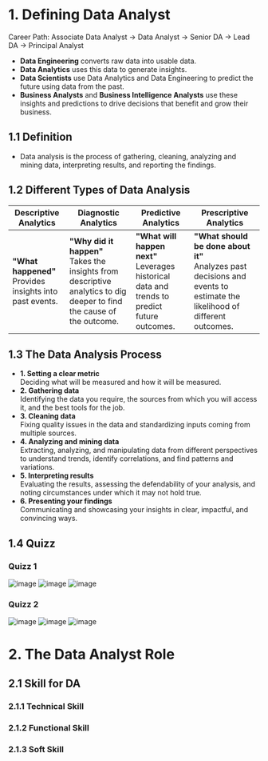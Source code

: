# 1. Defining Data Analyst
Career Path: Associate Data Analyst -> Data Analyst -> Senior DA -> Lead DA -> Principal Analyst

- **Data Engineering** converts raw data into usable data.
- **Data Analytics** uses this data to generate insights.
- **Data Scientists** use Data Analytics and Data Engineering to predict the future using data from the past.
- **Business Analysts** and **Business Intelligence Analysts** use these insights and predictions to drive decisions that benefit and grow their business.

## 1.1 Definition
- Data analysis is the process of gathering, cleaning, analyzing and mining data, interpreting results, and reporting the findings.

## 1.2 Different Types of Data Analysis

| Descriptive Analytics | Diagnostic Analytics | Predictive Analytics | Prescriptive Analytics |
|------------------------|-----------------------|-----------------------|-------------------------|
| **"What happened"**<br>Provides insights into past events. | **"Why did it happen"**<br>Takes the insights from descriptive analytics to dig deeper to find the cause of the outcome. | **"What will happen next"**<br>Leverages historical data and trends to predict future outcomes. | **"What should be done about it"**<br>Analyzes past decisions and events to estimate the likelihood of different outcomes. |

## 1.3 The Data Analysis Process

- **1. Setting a clear metric**  
  Deciding what will be measured and how it will be measured.
- **2. Gathering data**  
  Identifying the data you require, the sources from which you will access it, and the best tools for the job.
- **3. Cleaning data**  
  Fixing quality issues in the data and standardizing inputs coming from multiple sources.
- **4. Analyzing and mining data**  
  Extracting, analyzing, and manipulating data from different perspectives to understand trends, identify correlations, and find patterns and variations.
- **5. Interpreting results**  
  Evaluating the results, assessing the defendability of your analysis, and noting circumstances under which it may not hold true.
- **6. Presenting your findings**  
  Communicating and showcasing your insights in clear, impactful, and convincing ways.

## 1.4 Quizz
  ### Quizz 1
  ![image](https://github.com/user-attachments/assets/bf943b7b-5af6-4655-a53a-0d1e0b4f7a33)
  ![image](https://github.com/user-attachments/assets/0251da2c-7d1c-43d2-bd28-e39c3b1a1904)
  ![image](https://github.com/user-attachments/assets/a251ccdb-e951-4218-82cc-9f5c00ba6861)

### Quizz 2
  ![image](https://github.com/user-attachments/assets/8932225e-c118-490e-8f99-8ff8cee31561)
  ![image](https://github.com/user-attachments/assets/e296a8d0-c883-4857-babf-5fee3a8d5b0d)
  ![image](https://github.com/user-attachments/assets/653a8988-a03c-4b6e-8f23-cf1a4e2857ab)

# 2. The Data Analyst Role
## 2.1 Skill for DA
### 2.1.1 Technical Skill
### 2.1.2 Functional Skill
### 2.1.3 Soft Skill




